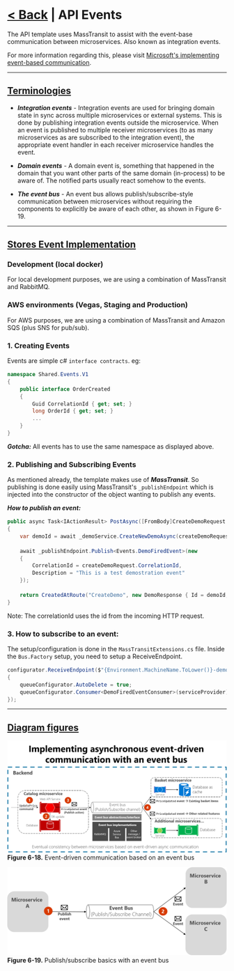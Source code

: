 # [< Back](../README.md) | API Events

The API template uses MassTransit to assist with the event-base communication between microservices. Also known as integration events.

For more information regarding this, please visit [Microsoft's implementing event-based communication](https://docs.microsoft.com/en-us/dotnet/architecture/microservices/multi-container-microservice-net-applications/integration-event-based-microservice-communications).

---

## [Terminologies](#terminologies)

* ***Integration events*** - Integration events are used for bringing domain state in sync across multiple microservices or external systems. This is done by publishing integration events outside the microservice. When an event is published to multiple receiver microservices (to as many microservices as are subscribed to the integration event), the appropriate event handler in each receiver microservice handles the event.

* ***Domain events*** - A domain event is, something that happened in the domain that you want other parts of the same domain (in-process) to be aware of. The notified parts usually react somehow to the events.

* ***The event bus*** - An event bus allows publish/subscribe-style communication between microservices without requiring the components to explicitly be aware of each other, as shown in Figure 6-19.

---

## [Stores Event Implementation](#event-implementation)

### **Development (local docker)**

For local development purposes, we are using a combination of MassTransit and RabbitMQ.

### **AWS environments (Vegas, Staging and Production)**

For AWS purposes, we are using a combination of MassTransit and Amazon SQS (plus SNS for pub/sub).

### **1. Creating Events**

Events are simple c# `interface contracts`. eg:

```csharp
namespace Shared.Events.V1
{
    public interface OrderCreated
    {
        Guid CorrelationId { get; set; }
        long OrderId { get; set; }
        ...
    }
}
```

***Gotcha:*** All events has to use the same namespace as displayed above.

### **2. Publishing and Subscribing Events**

As mentioned already, the template makes use of _**MassTransit**_. So publishing is done easily using MassTransit's `_publishEndpoint` which is injected into the constructor of the object wanting to publish any events.

***How to publish an event:***

```csharp
public async Task<IActionResult> PostAsync([FromBody]CreateDemoRequest createDemoRequest)
{
    var demoId = await _demoService.CreateNewDemoAsync(createDemoRequest.Name);

    await _publishEndpoint.Publish<Events.DemoFiredEvent>(new
    {
        CorrelationId = createDemoRequest.CorrelationId,
        Description = "This is a test demostration event"
    });

    return CreatedAtRoute("CreateDemo", new DemoResponse { Id = demoId, Name = createDemoRequest.Name });
}
```

Note: The correlationId uses the id from the incoming HTTP request.

### **3. How to subscribe to an event:**

The setup/configuration is done in the `MassTransitExtensions.cs` file. Inside the `Bus.Factory` setup, you need to setup a ReceiveEndpoint.

```csharp
configurator.ReceiveEndpoint($"{Environment.MachineName.ToLower()}-demo-queue", queueConfigurator =>
{
    queueConfigurator.AutoDelete = true;
    queueConfigurator.Consumer<DemoFiredEventConsumer>(serviceProvider);
});
```

---

## [Diagram figures](#diagrams)

![Microsoft figure 6-18](event-driven-communication.png)
**Figure 6-18.** Event-driven communication based on an event bus

![Microsoft figure 6-19](publish-subscribe-basics.png)
**Figure 6-19.** Publish/subscribe basics with an event bus
